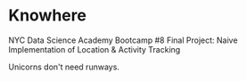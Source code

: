 # Knowhere
NYC Data Science Academy Bootcamp #8 Final Project: Naive Implementation of Location &amp; Activity Tracking

Unicorns don't need runways.
